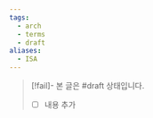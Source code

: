 ```yaml
---
tags:
  - arch
  - terms
  - draft
aliases:
  - ISA
---
```

> [!fail]- 본 글은 #draft 상태입니다.
> - [ ] 내용 추가